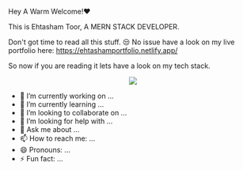 Hey A Warm Welcome!❤️

This is Ehtasham Toor, A MERN STACK DEVELOPER.

Don't got time to read all this stuff. 😒 No issue have a look on my live portfolio here:
https://ehtashamportfolio.netlify.app/

So now if you are reading it lets have a look on my tech stack.
<p align="center">
  <a href="https://skillicons.dev">
    <img src="https://skillicons.dev/icons?i=git,kubernetes,docker,c,vim" />
  </a>
</p>

- 🔭 I’m currently working on ...
- 🌱 I’m currently learning ...
- 👯 I’m looking to collaborate on ...
- 🤔 I’m looking for help with ...
- 💬 Ask me about ...
- 📫 How to reach me: ...
- 😄 Pronouns: ...
- ⚡ Fun fact: ...

